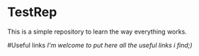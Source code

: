 # TestRep
This is a simple repository to learn the way everything works.

#Useful links
_I'm welcome to put here all the useful links i find;)_

